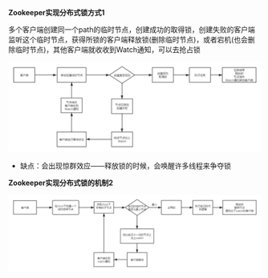 **Zookeeper实现分布式锁方式1**

多个客户端创建同一个path的临时节点，创建成功的取得锁，创建失败的客户端监听这个临时节点，获得所锁的客户端释放锁(删除临时节点)，或者宕机(也会删除临时节点)，其他客户端就收收到Watch通知，可以去抢占锁

![1](../p\Zookeeper实现分布式锁机制1.png)

* 缺点：会出现惊群效应——释放锁的时候，会唤醒许多线程来争夺锁



**Zookeeper实现分布式锁的机制2**

![1](../p\Zookeeper实现分布式锁机制2.png)